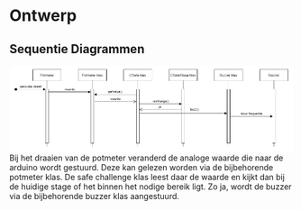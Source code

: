 # Ontwerp

## Sequentie Diagrammen
<img src="imgs/ontwerp/Sequence%20Diagram%20-%20Safe.jpg" width="800px"></img><br>
Bij het draaien van de potmeter veranderd de analoge waarde die naar de arduino wordt gestuurd. Deze kan gelezen worden via de bijbehorende potmeter klas. De safe challenge klas leest daar de waarde en kijkt dan bij de huidige stage of het binnen het nodige bereik ligt. Zo ja, wordt de buzzer via de bijbehorende buzzer klas aangestuurd.
